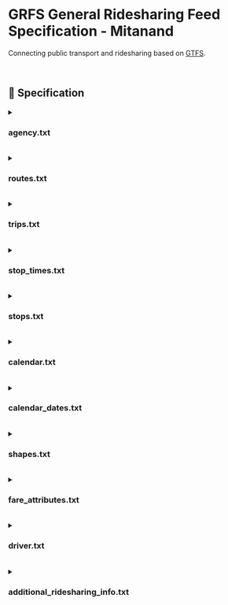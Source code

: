 # GRFS General Ridesharing Feed Specification - Mitanand
Connecting public transport and ridesharing based on [GTFS](https://gtfs.org).
<!--
## :rotating_light: ToDo 
- [ ] GTFS-RT zur Aktualisierung der Daten <br>
- [ ] Limit Beschreiben max. 256 Character etc.
- [ ] Links im Dokument setzen
- [ ] Ausgabe bei keiner Angabe im optionalen Feld - Default = none?
- [ ] Definition des Inputs von Anbietern / API-Key JSON/XML in welcher Form?
- [ ] Short Name rausnehmen ? Macht Sinn bei Buslinien X200 oder 135 etc.
- [ ] API-Key, Tokens, etc. Sicherheit?
- [ ] Integration via A) JSON/XML API-Key  B) rideshareapi/GTFS C) MFDZ Amarillo Github
- [ ] Zeichen an GTFS anlehnen
- [ ] Trip_url durch route_url ersetzten
- [ ] ID Semantik nicht zu hart angeben
- [ ] Stop_times - Haltestellen sehr nahe am Start und am Ziel -> nur als Einstieg bzw. Ausstieg definieren - Vermeidung von sehr kurzen Fahrten
- [ ] Teilstrecken Buchung bzw. Matching -> trip_id Bezug bei fare_attributes fehlerhaft wegen Teilstrecke. Preis pro Kilometer? Teilstreckung Berechnung funktioniert nur beim dem der das Matching macht -> Cent pro Kilometer / Schwierigkeit bei Vollautomatisierten Systemen bspw. BlaBlaCar
- [ ] 🟥 Pflichtfeld / 🟦 Optional
- [ ] Vollautomatisierte Systeme direkt über GTFS da Stops vorher definiert sind.
- [ ] profile_picture -> url
- [ ] rating muss ein float sein
- [ ] routes.txt und trips.txt Beziehung 1:1
- [ ] Shapes.txt welches Koordinatensystem wird verwendet - WGS 84?!
-->
<br>

## :minibus: Specification

<details>
<summary><h3>agency.txt</h3><br>
</summary>

File: **Required**

All **Optional** attributes as in [GTFS agency.txt](https://gtfs.org/schedule/reference/#agencytxt).

Primary key (`agency_id`)

|  Field Name | Type | Presence | Description |
|  ------ | ------ | ------ | ------ |
|  `agency_id` | Unique ID | **Required** | Identifies a transit brand which is often synonymous with a transit agency. Note that in some cases, such as when a single agency operates multiple separate services, agencies and brands are distinct. This document uses the term "agency" in place of "brand". A dataset may contain data from multiple agencies. |
|  `agency_name` | Text | **Required** | Full name of the transit agency. |
|  `agency_url` | URL | **Required** | URL of the transit agency. |
|  `agency_timezone` | Timezone | **Required** | Timezone where the transit agency is located. If multiple agencies are specified in the dataset, each must have the same `agency_timezone`. |

#### Example: agency.txt

```
agency_id,agency_name,agency_url,agency_timezone 
example,"EXAMPLE AG","https://www.example.com",Europe/Berlin
```
</details>


<details>
<summary><h3>routes.txt</h3><br>
</summary>
  

File: **Required**

All **Optional** attributes as in [GTFS routes.txt](https://gtfs.org/schedule/reference/#routestxt).

Primary key (`route_id`) - 1:1 Beziehung zwischen route_id und trip_id - Abweichung von GTFS.

|  Field Name | Type | Presence | Description |
|  ------ | ------ | ------ | ------ |
|  `route_id` | Unique ID | **Required** | Identifies a route. Prefixed with agency_id and ":" if multiple agencies are defined in agency.txt, e.g. "goflux:1234" |
|  `agency_id` | Foreign ID referencing `agency.agency_id` | **Required** | Agency for the specified route. |
|  `route_short_name` | Text | **Required** | Short name of a route departure_{city} -> {arrival_city}, e.g. Berlin - Munich. |
|  `route_long_name` | Text | **Required** | Full name of a route. This name is generally more descriptive than the `route_short_name` and often includes the route's destination or stop, {departure_address} - {arrival_address}, e.g. Alexanderplatz 7, 10178 Berlin - Marienplatz 8, 80331 Munich |
|  `route_type` | Enum | **Required** | 1551 | 1551 is the type supported by OpenTripPlanner |
|  `route_url` | URL | **Required** | URL of a web page about the particular route. Should be different from the `agency.agency_url` value, e.g. https://fahrgemeinschaft.de/?trip=322337 |

#### Example: routes.txt

```
route_id,agency_id,route_short_name,route_long_name, route_type,route_url
goflux:05558a29-7a0a-42fa-8162-501e3c7a024a_dfde43ae-7f38-4d6e-9951-bfd622e23c55,goflux,"Berlin - Munich","Alexanderplatz 7,10178 Berlin - Marienplatz 8, 80331 Munich",1551,https://goflux.de/?trip=322337
```
</details>


<details>
<summary><h3>trips.txt</h3><br>
</summary>

File: **Required**

All **Optional** attributes as in [GTFS trips.txt](https://gtfs.org/schedule/reference/#tripstxt).

Primary key (`trip_id`) - 1:1 Beziehung zwischen route_id und trip_id - Abweichung von GTFS.

|  Field Name | Type | Presence | Description |
|  ------ | ------ | ------ | ------ |
|  `route_id` | Foreign ID referencing `routes.route_id` | **Required** | Identifies a route. |
|  `service_id` | Foreign ID referencing `calendar.service_id` or `calendar_dates.service_id` | **Required** | Identifies a set of dates when service is available for one or more routes. |
|  `trip_id` | Unique ID | **Required** | Identifies a trip. |
|  `shape_id` | Foreign ID referencing `shapes.shape_id` | **Required** | Identifies a geospatial shape describing the vehicle travel path for a trip. |

#### Example: trips.txt

```
route_id,trip_id,service_id,shape_id 
goflux:05558a29-7a0a-42fa-8162-501e3c7a024a_dfde43ae-7f38-4d6e-9951-bfd622e23c55,"EXAMPLE AG","https://www.example.com",Europe/Berlin
```

</details>

<details>
<summary><h3>stop_times.txt</h3><br>
</summary>

File: **Required**

All **Optional** attributes as in [GTFS stop_times.txt](https://gtfs.org/schedule/reference/#stop_timestxt).

Primary key (`trip_id`, `stop_sequence`)

|  Field Name | Type | Presence | Description |
|  ------ | ------ | ------ | ------ |
|  `trip_id` | Foreign ID referencing `trips.trip_id` | **Required** | Identifies a trip.  |
|  `arrival_time` | Time | **Conditionally Required** | Arrival time at the stop (defined by `stop_times.stop_id`) for a specific trip (defined by `stop_times.trip_id`) in the time zone specified by `agency.agency_timezone`, not `stops.stop_timezone`. <br><br>If there are not separate times for arrival and departure at a stop, `arrival_time` and `departure_time` should be the same. <br><br>For times occurring after midnight on the service day, enter the time as a value greater than 24:00:00 in HH:MM:SS.<br><br> If exact arrival and departure times (`timepoint=1` or empty) are not available, estimated or interpolated arrival and departure times (`timepoint=0`) should be provided.<br><br>Conditionally Required:<br>- **Required** for the first and last stop in a trip (defined by `stop_times.stop_sequence`). <br>- **Required** for `timepoint=1`.<br>- Optional otherwise. |
|  `departure_time` | Time | **Conditionally Required** | Departure time from the stop (defined by `stop_times.stop_id`) for a specific trip (defined by `stop_times.trip_id`) in the time zone specified by `agency.agency_timezone`, not `stops.stop_timezone`.<br><br>If there are not separate times for arrival and departure at a stop, `arrival_time` and `departure_time` should be the same. <br><br>For times occurring after midnight on the service day, enter the time as a value greater than 24:00:00 in HH:MM:SS.<br><br> If exact arrival and departure times (`timepoint=1` or empty) are not available, estimated or interpolated arrival and departure times (`timepoint=0`) should be provided. | |
|  `stop_id` | Foreign ID referencing `stops.stop_id` | **Required** | Identifies the serviced stop. All stops serviced during a trip must have a record in [stop_times.txt](#stop_timestxt). Referenced locations must be stops/platforms, i.e. their `stops.location_type` value must be `0` or empty. A stop may be serviced multiple times in the same trip, and multiple trips and routes may service the same stop. |
|  `stop_sequence` | Non-negative integer | **Required** | Order of stops for a particular trip. The values must increase along the trip but do not need to be consecutive.<hr>*Example: The first location on the trip could have a `stop_sequence`=`1`, the second location on the trip could have a `stop_sequence`=`23`, the third location could have a `stop_sequence`=`40`, and so on.* |

#### Example: stop_times.txt

```
trip_id,departure_time,arrival_time,stop_id,stop_sequence
fg:1,15:45:06,15:45:06,de:08436:8049,2
```
</details>

<details>
<summary><h3>stops.txt</h3><br>
</summary>

File: **Required**

All **Optional** attributes as in [GTFS stops.txt](https://gtfs.org/schedule/reference/#stopstxt).

Primary key (`stop_id`)

|  Field Name | Type | Presence | Description |
| :-------------: | :-------------: | :-------------: | :-------------: |
|  `stop_id` | Unique ID | **Required** | Identifies a location: stop/platform, station, entrance/exit, generic node or boarding area (see `location_type`). <br><br>Multiple routes may use the same `stop_id`. |
|  `stop_name` | Text | **Required** | Name of the location, e.g. {street}, {house_nr}, {zip}, {city}. |
|  `stop_lat` | Latitude | **Required** | Latitude of the location. |
|  `stop_lon` | Longitude | **Required** | Longitude of the location. |

#### Example: stops.txt

```
stop_id,stop_lat,stop_lon,stop_name
mfdz:Ang001,53.11901,14.015776,Mitfahrbank Biesenbrow
```

</details>

<details>
<summary><h3>calendar.txt</h3><br>
</summary>

File: **Required**

**All** attributes as in [GTFS calendar.txt](https://gtfs.org/schedule/reference/#calendartxt).

Primary key (`service_id`)

| Field Name | Type | Presence | Notwendigkeit |
| :-------------: | :-------------: | :-------------: | :-------------: |
| `service_id` | Unique ID | **Required** | Identifies a set of dates when service is available for one or more routes. Each service_id value must be unique in a calendar.txt file. |
| `monday` | ENUM | **Required** |  Indicates whether the service operates on all Mondays in the date range specified by the start_date and end_date fields. Note that exceptions for particular dates may be listed in calendar_dates.txt. Valid options are:<br>1 - Service is available for all Mondays in the date range.<br>0 - Service is not available for Mondays in the date range. |
| `tuesday` | ENUM | **Required** | Functions in the same way as monday except applies to Tuesdays |
| `wednesday` | ENUM | **Required** | Functions in the same way as monday except applies to Tuesdays |
| `thursday` | ENUM | **Required** | Functions in the same way as monday except applies to Tuesdays |
| `friday` | ENUM | **Required** | Functions in the same way as monday except applies to Tuesdays |
| `saturday` | ENUM | **Required** | Functions in the same way as monday except applies to Tuesdays |
| `sunday` | ENUM | **Required** | Functions in the same way as monday except applies to Tuesdays |
| `start_date` | ENUM | **Required** | Start service day for the service interval.  |
| `end_date` | ENUM | **Required** | End service day for the service interval. This service day is included in the interval. |

#### Example: calendar.txt

```
service_id,monday,tuesday,wednesday,thursday,friday,saturday,sunday,start_date,end_date
fg:1,0,0,1,0,0,0,0,20220223,20220223
```
</details>

<details>
<summary><h3>calendar_dates.txt</h3><br>
</summary>

File: **Required**

**All** attributes as in [GTFS calendar_dates.txt](https://gtfs.org/schedule/reference/#calendar_datestxt).

Primary key (`service_id`,`date`)

| Field Name | Type | Presence | Notwendigkeit |
| :-------------: | :-------------: | :-------------: | :-------------: |
| `service_id` | Unique ID | **Required** | Identifies a set of dates when service is available for one or more routes. Each service_id value must be unique in a calendar.txt file. |
| `date` | Date | **Required** | Date when service exception occurs. |
| `exception_type` | ENUM | **Required** | Indicates whether service is available on the date specified in the date field. Valid options are:<br>1 - Service has been added for the specified date.<br>2 - Service has been removed for the specified date. |

#### Example: calendar_dates.txt

```
service_id,date,exception_type
fg:1,20220223,,
```
</details>

<details>
<summary><h3>shapes.txt</h3><br>
</summary>

File: **Required**

All **Optional** attributes as in [GTFS shapes.txt](https://gtfs.org/schedule/reference/#shapestxt).

Primary key (`shape_id`)

| Field Name | Type | Presence | Notwendigkeit |
| :-------------: | :-------------: | :-------------: | :-------------: |
| `shape_id` | ID | **Required** | Identifies a shape. |
| `shape_pt_lon` | Latitude | **Required** | Latitude of a shape point. Each record in shapes.txt represents a shape point used to define the shape. |
| `shape_pt_lat` | Longitude | **Required** | Longitude of a shape point. |
| `shape_pt_sequence` | Non-negative integer | **Required** | Sequence in which the shape points connect to form the shape. Values must increase along the trip but do not need to be consecutive.Example: If the shape "A_shp" has three points in its definition, the shapes.txt file might contain these records to define the shape: <br> shape_id,shape_pt_lat,shape_pt_lon,shape_pt_sequence <br> A_shp,37.61956,-122.48161,0 <br> A_shp,37.64430,-122.41070,6 <br> A_shp,37.65863,-122.30839,11 |

#### Example: shapes.txt

```
shape_id,shape_pt_lon,shape_pt_lat,shape_pt_sequence
1,9.595989,47.753088,1
```

</details>

<details>
<summary><h3>fare_attributes.txt</h3><br>
</summary>

File: Optional

All **Optional** attributes as in [GTFS fare_attributes.txt](https://gtfs.org/schedule/reference/#fare_attributestxt).

Primary key (`trip_id`)

| Field Name | Type | Presence | Notwendigkeit |
| :-------------: | :-------------: | :-------------: | :-------------: |
| `trip_id` | Unique ID | Optional | Identifies a trip. |
| `fare_id` | Unique ID | Optional | Identifies a fare class. |
| `price` | Non-negative float | Optional | Fare price, in the unit specified by currency_type. |
| `currency_type` | Currency code | Optional | Currency used to pay the fare.|
| `payment_method` | Enum | Optional | Gibt an, wann der Fahrpreis bezahlt werden muss. Gültige Optionen sind:<br> 0 - Fahrpreis wird an Bord bezahlt.<br> 1 - Der Fahrpreis muss vor dem Einsteigen bezahlt werden. |


#### Example: fare_attributes.txt

```
trip_id,fare_id,price,currency_type
e5cacd3-96de-4c40-9f4f-caf17b85619a,54asdasd8asd2asd,5.60,EUR
```

</details>

<details>
<summary><h3>driver.txt</h3><br>
</summary>

File: Optional

Extension of GRFS to the GTFS standard

Primary key (`trip_id`)

| Field Name | Type | Presence | Notwendigkeit |
| :-------------: | :-------------: | :-------------: | :-------------: |
| `trip_id` | Text | Optional | Identifies a trip. |
| `profile_picture` | URL | Optional | URL contains the profile picture |
| `driver_id` | Unique ID | Optional | Identifies a driver. |
| `rating` | ENUM | Optional | Rating of the driver from 1 to 5. |


#### Example: driver.txt

```
trip_id,profile_picture,driver_id,rating
e5cacd3-96de-4c40-9f4f-caf17b85619a,"https://www.example.com",47753088,3,2
```
</details>

<details>
<summary><h3>additional_ridesharing_info.txt</h3><br>
</summary>

File: Optional

Extension of GRFS to the GTFS standard

Primary key (`trip_id`)

| Field Name | Type | Presence | Notwendigkeit |
| :-------------: | :-------------: | :-------------: | :-------------: |
| `trip_id` | Unique ID | **Required** | Identifies a trip. |
| `number_free_seats` | ENUM | **Required** |  Number of free seats |
| `same_gender` | ENUM | Optional | Trip only for same gender:<br>1: Yes<br>2: No |
| `luggage_size` | ENUM | Optional | Size of the luggage: <br>1: Small<br>2: medium <br>3: large|
| `animal_car` | ENUM | Optional | Animals in Car allowed:<br>1: Yes<br>2: No |
| `car_model` | Text | Optional | Car model |
| `car_brand` | Text | Optional | Car brand |
| `creation_date` | DATE | **Required** | Date when trip was create - YYYYMMDD HH:MM:SS |
| `smoking` | ENUM | Optional | Smoking allowed:<br>1: Yes<br>2: No  |
| `payment_method` | Text | Optional | Method of payment |


#### Example: additional_ridesharing_info.txt

```
trip_id,number_free_seats,same_gender,luggage_size,animal_car,car_model,car_brand,creation_date,smoking,payment_method
e5cacd3-96de-4c40-9f4f-caf17b85619a,2,false,small,false,Golf,VW,20230820 12:10:10,false,PayPal
```
</details>
<!--
## :hammer: inbound rideshareapi

### How to participate as a ridesharing provider?

<br>
<br>

![Alt Test](https://github.com/mitanand/rideshareapi/blob/4f4db82f9dd5d677ef3dd926dbc86237c6d5e45a/rideshareapi_how_to_participate.png)

<br>

<details>
<summary><h3>JSON/XML via API-KEY (Picutre version A)</h3> </summary>
</details>

<details>
<summary><h3>rideshareapi via ridesharing provider (Picutre version B)</h3> </summary>
</details>

<details>
<summary><h3>MFDZ Amarillo (Picutre version A)</h3> </summary>
</details>
-->



  
